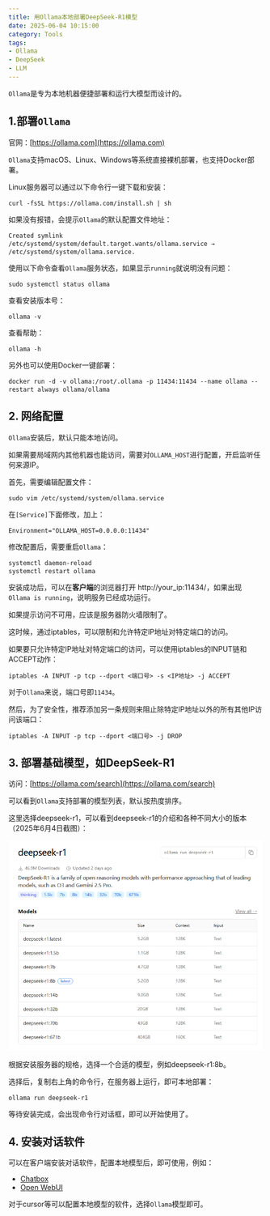 ```yaml
---
title: 用Ollama本地部署DeepSeek-R1模型
date: 2025-06-04 10:15:00
category: Tools
tags:
- Ollama
- DeepSeek
- LLM
---
```


`Ollama`是专为本地机器便捷部署和运行大模型而设计的。

## 1.部署`Ollama`

官网：[https://ollama.com](https://ollama.com)

`Ollama`支持macOS、Linux、Windows等系统直接裸机部署，也支持Docker部署。

Linux服务器可以通过以下命令行一键下载和安装：

```shell
curl -fsSL https://ollama.com/install.sh | sh
```

<!--more-->

如果没有报错，会提示`Ollama`的默认配置文件地址：

```shell
Created symlink /etc/systemd/system/default.target.wants/ollama.service → /etc/systemd/system/ollama.service.
```

使用以下命令查看`Ollama`服务状态，如果显示`running`就说明没有问题：

```shell
sudo systemctl status ollama
```

查看安装版本号：

```shell
ollama -v
```

查看帮助：

```shell
ollama -h
```

另外也可以使用Docker一键部署：

```shell
docker run -d -v ollama:/root/.ollama -p 11434:11434 --name ollama --restart always ollama/ollama
```

## 2. 网络配置

`Ollama`安装后，默认只能本地访问。

如果需要局域网内其他机器也能访问，需要对`OLLAMA_HOST`进行配置，开启监听任何来源IP。

首先，需要编辑配置文件：

```shell
sudo vim /etc/systemd/system/ollama.service
```
在`[Service]`下面修改，加上：

```text
Environment="OLLAMA_HOST=0.0.0.0:11434"
```

修改配置后，需要重启`Ollama`：

```shell
systemctl daemon-reload
systemctl restart ollama
```

安装成功后，可以在**客户端**的浏览器打开 http://your_ip:11434/，如果出现`Ollama is running`，说明服务已经成功运行。

如果提示访问不可用，应该是服务器防火墙限制了。

这时候，通过iptables，可以限制和允许特定IP地址对特定端口的访问。

如果要只允许特定IP地址对特定端口的访问，可以使用iptables的INPUT链和ACCEPT动作：

```shell
iptables -A INPUT -p tcp --dport <端口号> -s <IP地址> -j ACCEPT
```

对于`Ollama`来说，端口号即`11434`。

然后，为了安全性，推荐添加另一条规则来阻止除特定IP地址以外的所有其他IP访问该端口：

```shell
iptables -A INPUT -p tcp --dport <端口号> -j DROP
```

## 3. 部署基础模型，如DeepSeek-R1

访问：[https://ollama.com/search](https://ollama.com/search)

可以看到`Ollama`支持部署的模型列表，默认按热度排序。

这里选择deepseek-r1，可以看到deepseek-r1的介绍和各种不同大小的版本（2025年6月4日截图）：

![DeepSeek-R1模型列表截图](Ollama-DeepSeek-R1/ollama-deepseek-r1.png)

根据安装服务器的规格，选择一个合适的模型，例如deepseek-r1:8b。

选择后，复制右上角的命令行，在服务器上运行，即可本地部署：

```shell
ollama run deepseek-r1
```

等待安装完成，会出现命令行对话框，即可以开始使用了。

## 4. 安装对话软件

可以在客户端安装对话软件，配置本地模型后，即可使用，例如：

- [Chatbox](https://chatboxai.app)
- [Open WebUI](https://www.openwebui.com)

对于cursor等可以配置本地模型的软件，选择`Ollama`模型即可。
